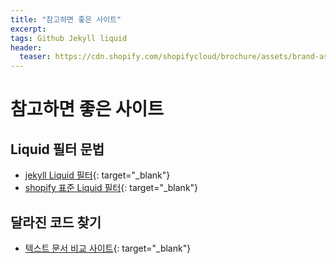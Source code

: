 ```yaml
---
title: "참고하면 좋은 사이트"
excerpt: 
tags: Github Jekyll liquid
header:
  teaser: https://cdn.shopify.com/shopifycloud/brochure/assets/brand-assets/shopify-logo-primary-logo-456baa801ee66a0a435671082365958316831c9960c480451dd0330bcdae304f.svg
---
```


# 참고하면 좋은 사이트

## Liquid 필터 문법
- [jekyll Liquid 필터](https://jekyllrb-ko.github.io/docs/liquid/filters/){: target="_blank"}
- [shopify 표준 Liquid 필터](https://shopify.github.io/liquid/){: target="_blank"}

## 달라진 코드 찾기
- [텍스트 문서 비교 사이트](https://wepplication.github.io/tools/compareDoc/){: target="_blank"}